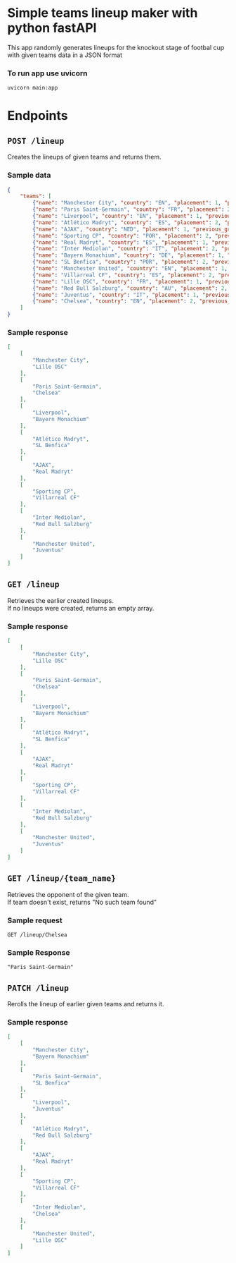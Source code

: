 # Simple teams lineup maker with python fastAPI

This app randomly generates lineups for the knockout stage of footbal cup with given teams data in a JSON format  
### To run app use uvicorn
```
uvicorn main:app
```

# Endpoints

## `POST /lineup`

Creates the lineups of given teams and returns them.

### Sample data
```json
{
    "teams": [
        {"name": "Manchester City", "country": "EN", "placement": 1, "previous_group": "A"},
        {"name": "Paris Saint-Germain", "country": "FR", "placement": 2, "previous_group": "A"},
        {"name": "Liverpool", "country": "EN", "placement": 1, "previous_group": "B"},
        {"name": "Atlético Madryt", "country": "ES", "placement": 2, "previous_group": "B"},
        {"name": "AJAX", "country": "NED", "placement": 1, "previous_group": "C"},
        {"name": "Sporting CP", "country": "POR", "placement": 2, "previous_group": "C"},
        {"name": "Real Madryt", "country": "ES", "placement": 1, "previous_group": "D"},
        {"name": "Inter Mediolan", "country": "IT", "placement": 2, "previous_group": "D"},
        {"name": "Bayern Monachium", "country": "DE", "placement": 1, "previous_group": "E"},
        {"name": "SL Benfica", "country": "POR", "placement": 2, "previous_group": "E"},
        {"name": "Manchester United", "country": "EN", "placement": 1, "previous_group": "F"},
        {"name": "Villarreal CF", "country": "ES", "placement": 2, "previous_group": "F"},
        {"name": "Lille OSC", "country": "FR", "placement": 1, "previous_group": "G"},
        {"name": "Red Bull Salzburg", "country": "AU", "placement": 2, "previous_group": "G"},
        {"name": "Juventus", "country": "IT", "placement": 1, "previous_group": "H"},
        {"name": "Chelsea", "country": "EN", "placement": 2, "previous_group": "H"}
    ]
}
```

### Sample response
```json
[
    [
        "Manchester City",
        "Lille OSC"
    ],
    [
        "Paris Saint-Germain",
        "Chelsea"
    ],
    [
        "Liverpool",
        "Bayern Monachium"
    ],
    [
        "Atlético Madryt",
        "SL Benfica"
    ],
    [
        "AJAX",
        "Real Madryt"
    ],
    [
        "Sporting CP",
        "Villarreal CF"
    ],
    [
        "Inter Mediolan",
        "Red Bull Salzburg"
    ],
    [
        "Manchester United",
        "Juventus"
    ]
]
```

## `GET /lineup`

Retrieves the earlier created lineups.  
If no lineups were created, returns an empty array.

### Sample response
```json
[
    [
        "Manchester City",
        "Lille OSC"
    ],
    [
        "Paris Saint-Germain",
        "Chelsea"
    ],
    [
        "Liverpool",
        "Bayern Monachium"
    ],
    [
        "Atlético Madryt",
        "SL Benfica"
    ],
    [
        "AJAX",
        "Real Madryt"
    ],
    [
        "Sporting CP",
        "Villarreal CF"
    ],
    [
        "Inter Mediolan",
        "Red Bull Salzburg"
    ],
    [
        "Manchester United",
        "Juventus"
    ]
]
```

## `GET /lineup/{team_name}`

Retrieves the opponent of the given team.  
If team doesn't exist, returns "No such team found"

### Sample request
```
GET /lineup/Chelsea
```

### Sample Response
```
"Paris Saint-Germain"
```

## `PATCH /lineup`

Rerolls the lineup of earlier given teams and returns it.

### Sample response
```json
[
    [
        "Manchester City",
        "Bayern Monachium"
    ],
    [
        "Paris Saint-Germain",
        "SL Benfica"
    ],
    [
        "Liverpool",
        "Juventus"
    ],
    [
        "Atlético Madryt",
        "Red Bull Salzburg"
    ],
    [
        "AJAX",
        "Real Madryt"
    ],
    [
        "Sporting CP",
        "Villarreal CF"
    ],
    [
        "Inter Mediolan",
        "Chelsea"
    ],
    [
        "Manchester United",
        "Lille OSC"
    ]
]
```
